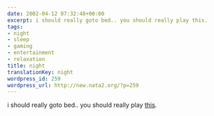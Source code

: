 ```yaml
---
date: 2002-04-12 07:32:48+00:00
excerpt: i should really goto bed.. you should really play this.
tags:
- night
- sleep
- gaming
- entertainment
- relaxation
title: night
translationKey: night
wordpress_id: 259
wordpress_url: http://new.nata2.org/?p=259
---
```


i should really goto bed.. you should really play <a href=
"http://www.shockwave.com/bin/content/shockwave.jsp?id=diamondmine">this</a>.
